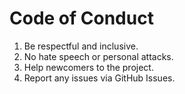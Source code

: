 # Code of Conduct
1. Be respectful and inclusive.
2. No hate speech or personal attacks.
3. Help newcomers to the project.
4. Report any issues via GitHub Issues.
